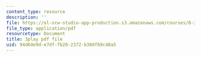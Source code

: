 ```yaml
---
content_type: resource
description: ''
file: https://ol-ocw-studio-app-production.s3.amazonaws.com/courses/8-286-the-early-universe-fall-2013/94d64e9de7dffb202372b30df69c48a5_ARuzDX55Xnk.pdf
file_type: application/pdf
resourcetype: Document
title: 3play pdf file
uid: 94d64e9d-e7df-fb20-2372-b30df69c48a5
---
```


